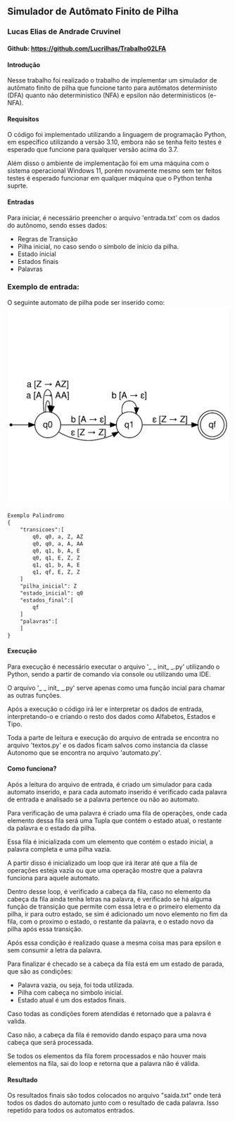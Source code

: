 ## Simulador de Autômato Finito de Pilha

### Lucas Elias de Andrade Cruvinel
#### Github: https://github.com/Lucrilhas/Trabalho02LFA

#### Introdução
Nesse trabalho foi realizado o trabalho de implementar um simulador de autômato 
finito de pilha que funcione tanto para autômatos deterministo (DFA) quanto não deterministico (NFA) e 
epsilon não deterministicos (e-NFA).

#### Requisitos
O código foi implementado utilizando a linguagem de programação Python, em especifico utilizando
a versão 3.10, embora não se tenha feito testes é esperado que funcione para qualquer versão
acima do 3.7. 

Além disso o ambiente de implementação foi em uma máquina com o sistema operacional
Windows 11, porém novamente mesmo sem ter feitos testes é esperado funcionar em qualquer máquina
que o Python tenha suprte.

#### Entradas
Para iniciar, é necessário preencher o arquivo 'entrada.txt' com os dados do autônomo,
sendo esses dados:

* Regras de Transição
* Pilha inicial, no caso sendo o símbolo de início da pilha.
* Estado inicial
* Estados finais
* Palavras

### Exemplo de entrada:
<!--
http://magjac.com/graphviz-visual-editor/?dot=digraph%20finite_state_machine%20%7B%0A%09fontname%3D%22Helvetica%2CArial%2Csans-serif%22%0A%09node%20%5Bfontname%3D%22Helvetica%2CArial%2Csans-serif%22%5D%0A%09edge%20%5Bfontname%3D%22Helvetica%2CArial%2Csans-serif%22%5D%0A%09rankdir%3DLR%3B%0A%09init%20%5Bshape%3Dpoint%5D%3B%20%0A%09node%5Bshape%20%3D%20doublecircle%5D%3B%0A%20%20%20%20qf%3B%0A%09node%20%5Bshape%20%3D%20circle%5D%3B%0A%09%0A%0A%09init%20-%3E%20q0%3B%0A%09q0%20-%3E%20q0%20%5Blabel%20%3D%20%22a%20%5BA%20%E2%86%92%20AA%5D%22%5D%3B%0A%09q0%20-%3E%20q0%20%5Blabel%20%3D%20%22a%20%5BZ%20%E2%86%92%20AZ%5D%22%5D%3B%0A%09q0%20-%3E%20q1%20%5Blabel%20%3D%20%22b%20%5BA%20%E2%86%92%20%CE%B5%5D%22%5D%3B%0A%09q0%20-%3E%20q1%20%5Blabel%20%3D%20%22%CE%B5%20%5BZ%20%E2%86%92%20Z%5D%22%5D%3B%0A%09q1%20-%3E%20q1%20%5Blabel%20%3D%20%22b%20%5BA%20%E2%86%92%20%CE%B5%5D%22%5D%3B%0A%09q1%20-%3E%20qf%20%5Blabel%20%3D%20%22%CE%B5%20%5BZ%20%E2%86%92%20Z%5D%22%5D%3B%0A%0A%0A%7D
-->
O seguinte automato de pilha pode ser inserido como:
![Exemplo PDFA](imgs/pdfa01.svg)

```
Exemplo Palindromo
{
    "transicoes":[
        q0, q0, a, Z, AZ
        q0, q0, a, A, AA
        q0, q1, b, A, E
        q0, q1, E, Z, Z
        q1, q1, b, A, E
        q1, qf, E, Z, Z
    ]
    "pilha_inicial": Z
    "estado_inicial": q0
    "estados_final":[
        qf
    ]
    "palavras":[
    ]
}
```

#### Execução

Para execução é necessário executar o arquivo '_ _ init_ _.py' utilizando o Python, sendo
a partir de comando via console ou utilizando uma IDE.

O arquivo '_ _ init_ _.py' serve apenas como uma função incial para chamar as outras funções.

Após a execução o código irá ler e interpretar os dados de entrada, interpretando-o e 
criando o resto dos dados como Alfabetos, Estados e Tipo.

Toda a parte de leitura e execução do arquivo de entrada se encontra no arquivo 'textos.py' e
os dados ficam salvos como instancia da classe Autonomo que se encontra no arquivo 'automato.py'.

#### Como funciona?

Após a leitura do arquivo de entrada, é criado um simulador para cada automato inserido, e para
cada automato inserido é verificado cada palavra de entrada e analisado se a palavra pertence ou 
não ao automato.

Para verificação de uma palavra é criado uma fila de operações, onde cada elemento dessa fila 
será uma Tupla que contém o estado atual, o restante da palavra e o estado da pilha.

Essa fila é inicializada com um elemento que contém o estado inicial, a palavra completa e uma pilha
 vazia.

A partir disso é inicializado um loop que irá iterar até que a fila de operações esteja vazia ou que
uma operação mostre que a palavra funciona para aquele automato.

Dentro desse loop, é verificado a cabeça da fila, caso no elemento da cabeça da fila ainda tenha 
letras na palavra, é verificado se há alguma função de transição que permite com essa letra e o primeiro
elemento da pilha, ir para outro estado, se sim é adicionado um novo elemento no fim da fila, com
o proximo o estado, o restante da palavra, e o estado novo da pilha após essa transição.

Após essa condição é realizado quase a mesma coisa mas para epsilon e sem consumir a letra da palavra.

Para finalizar é checado se a cabeça da fila está em um estado de parada, que são as condições:
* Palavra vazia, ou seja, foi toda utilizada.
* Pilha com cabeça no simbolo inicial.
* Estado atual é um dos estados finais.

Caso todas as condições forem atendidas é retornado que a palavra é valida.

Caso não, a cabeça da fila é removido dando espaço para uma nova cabeça que será processada.

Se todos os elementos da fila forem processados e não houver mais elementos na fila, sai do loop
e retorna que a palavra não é válida.

#### Resultado
Os resultados finais são todos colocados no arquivo "saida.txt" onde terá todos os dados do automato
junto com o resultado de cada palavra. Isso repetido para todos os automatos entrados.